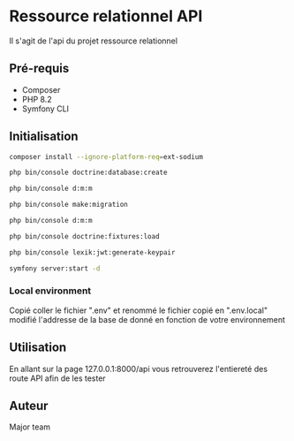 # Ressource relationnel API

Il s'agit de l'api du projet ressource relationnel 

## Pré-requis

* Composer 
* PHP 8.2
* Symfony CLI

## Initialisation

```bash
composer install --ignore-platform-req=ext-sodium
```
```bash
php bin/console doctrine:database:create
```
```bash
php bin/console d:m:m
```
```bash
php bin/console make:migration
```
```bash
php bin/console d:m:m
```
```bash
php bin/console doctrine:fixtures:load
```
```bash
php bin/console lexik:jwt:generate-keypair
```
```bash
symfony server:start -d
```

### Local environment 

Copié coller le fichier ".env" et renommé le fichier copié en ".env.local" modifié l'addresse de la base de donné en fonction de votre environnement

## Utilisation

En allant sur la page 127.0.0.1:8000/api vous retrouverez l'entiereté des route API afin de les tester

## Auteur 

Major team
